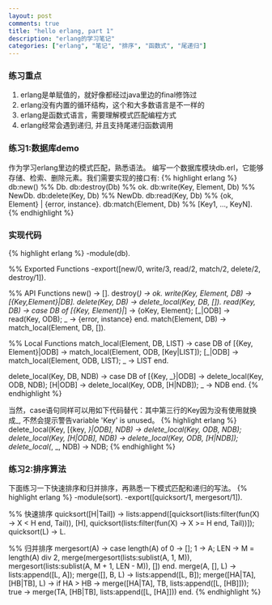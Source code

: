 ```yaml
---
layout: post
comments: true
title: "hello erlang, part 1"
description: "erlang的学习笔记"
categories: ["erlang", "笔记", "排序", "函数式", "尾递归"]
---
```


### 练习重点
1. erlang是单赋值的，就好像都经过java里边的final修饰过
2. erlang没有内置的循环结构，这个和大多数语言是不一样的
3. erlang是函数式语言，需要理解模式匹配编程方式
4. erlang经常会遇到递归, 并且支持尾递归函数调用

### 练习1:数据库demo
作为学习erlang里边的模式匹配，熟悉语法。
编写一个数据库模块db.erl，它能够存储、检索、删除元素。我们需要实现的接口有:
{% highlight erlang %}
db:new()                   %% Db.
db:destroy(Db)             %% ok.
db:write(Key, Element, Db) %% NewDb.
db:delete(Key, Db)         %% NewDb.
db:read(Key, Db)           %% {ok, Element} | {error, instance}.
db:match(Element, Db)      %% [Key1, ..., KeyN].
{% endhighlight %}

### 实现代码
{% highlight erlang %}
-module(db).

%% Exported Functions
-export([new/0, write/3, read/2, match/2, delete/2, destroy/1]).

%% API Functions
new() -> [].
destroy(_) -> ok.
write(Key, Element, DB) -> [{Key,Element}|DB].
delete(Key, DB) -> delete_local(Key, DB, []).
read(Key, DB) ->
	case DB of
		[{Key, Element}|_] -> {oKey, Element};
		[_|ODB] -> read(Key, ODB);
	    _ -> {error, instance}
	end.
match(Element, DB) -> match_local(Element, DB, []).

%% Local Functions
match_local(Element, DB, LIST) ->
	case DB of
		[{Key, Element}|ODB] -> match_local(Element, ODB, [Key|LIST]);
		[_|ODB] -> match_local(Element, ODB, LIST);
	    _ -> LIST
	end.

delete_local(Key, DB, NDB) ->
	case DB of
		[{Key, _}|ODB] -> delete_local(Key, ODB, NDB);
		[H|ODB] -> delete_local(Key, ODB, [H|NDB]);
	    _ -> NDB
	end.
{% endhighlight %}

当然，case语句同样可以用如下代码替代：其中第三行的Key因为没有使用就换成_,
不然会提示警告variable 'Key' is unused。
{% highlight erlang %}
delete_local(Key, [{key, _}|ODB], NDB) -> delete_local(Key, ODB, NDB);
delete_local(Key, [H|ODB], NDB) -> delete_local(Key, ODB, [H|NDB]);
delete_local(_, _, NDB) -> NDB;
{% endhighlight %}

### 练习2:排序算法
下面练习一下快速排序和归并排序，再熟悉一下模式匹配和递归的写法。
{% highlight erlang %}
-module(sort).
-export([quicksort/1, mergesort/1]).

%% 快速排序
quicksort([H|Tail]) ->
	lists:append([quicksort(lists:filter(fun(X) -> X < H end, Tail)), 
				  [H], 
				  quicksort(lists:filter(fun(X) -> X >= H end, Tail))]);
quicksort(L) -> L.

%% 归并排序
mergesort(A) ->
	case length(A) of
		0 -> [];
		1 -> A;
		LEN -> M = length(A) div 2,
			   merge(mergesort(lists:sublist(A, 1, M)), 
					 mergesort(lists:sublist(A, M + 1, LEN - M)), [])
	end.
merge(A, [], L) -> lists:append([L, A]);
merge([], B, L) -> lists:append([L, B]);
merge([HA|TA], [HB|TB], L) -> 
	if
		HA > HB -> merge([HA|TA], TB, lists:append([L, [HB]]));
		true -> merge(TA, [HB|TB], lists:append([L, [HA]]))
	end.
{% endhighlight %}

